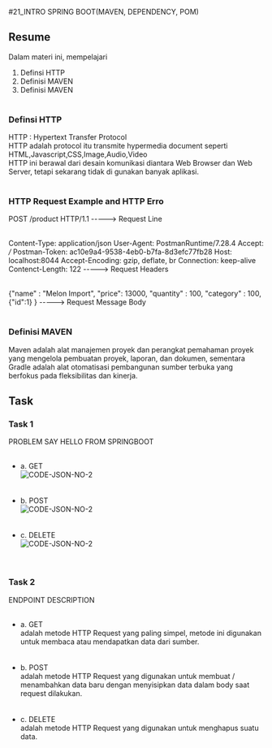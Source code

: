 #21_INTRO SPRING BOOT(MAVEN, DEPENDENCY, POM)

## Resume

Dalam materi ini, mempelajari <br />

1. Definsi HTTP <br />
2. Definisi MAVEN<br />
3. Definisi MAVEN<br /><br />

### Definsi HTTP

HTTP : Hypertext Transfer Protocol <br />
HTTP adalah protocol itu transmite hypermedia document seperti HTML,Javascript,CSS,Image,Audio,Video<br />
HTTP ini berawal dari desain komunikasi diantara Web Browser dan Web Server, tetapi
sekarang tidak di gunakan banyak aplikasi.<br /><br />

### HTTP Request Example and HTTP Erro <br>

POST /product HTTP/1.1 -----> Request Line <br /><br />

Content-Type: application/json
User-Agent: PostmanRuntime/7.28.4
Accept: _/_
Postman-Token: ac10e9a4-9538-4eb0-b7fa-8d3efc77fb28
Host: localhost:8044
Accept-Encoding: gzip, deflate, br
Connection: keep-alive
Contenct-Length: 122 -----> Request Headers <br /><br />

{"name" : "Melon Import",
"price": 13000,
"quantity" : 100,
"category" : 100,
{"id":1}
} -----> Request Message Body <br /><br />

### Definisi MAVEN

Maven adalah alat manajemen proyek dan perangkat pemahaman proyek yang mengelola pembuatan proyek, laporan, dan dokumen, sementara Gradle adalah alat otomatisasi pembangunan sumber terbuka yang berfokus pada fleksibilitas dan kinerja.

## Task

### Task 1

PROBLEM SAY HELLO FROM SPRINGBOOT<br /><br />

- a. GET <br />
  ![CODE-JSON-NO-2]()<br /><br/><br />
- b. POST <br />
  ![CODE-JSON-NO-2]()<br /><br/><br />
- c. DELETE <br />
  ![CODE-JSON-NO-2]()<br /><br/><br />

### Task 2

ENDPOINT DESCRIPTION<br /><br />

- a. GET <br />
  adalah metode HTTP Request yang paling simpel, metode ini digunakan untuk membaca atau mendapatkan data dari sumber.<br /><br/><br />
- b. POST <br />
  adalah metode HTTP Request yang digunakan untuk membuat / menambahkan data baru dengan menyisipkan data dalam body saat request dilakukan.<br /><br/><br />
- c. DELETE <br />
  adalah metode HTTP Request yang digunakan untuk menghapus suatu data.<br /><br/><br />
